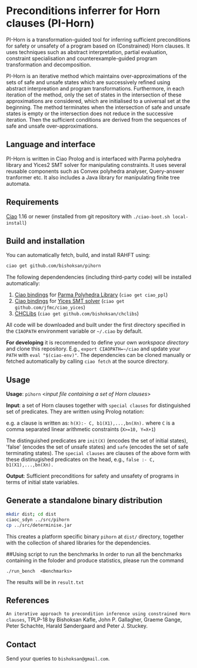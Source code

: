 # Preconditions inferrer for Horn clauses (PI-Horn)

PI-Horn is a transformation-guided tool for inferring sufficient  preconditions for safety or unsafety of a program based on (Constrained) Horn clauses. It uses techniques such as abstract interpretation, partial evaluation, constraint specialisation and counterexample-guided program transformation and decomposition. 

PI-Horn is an iterative method which maintains over-approximations of the sets of safe and unsafe states which are successively refined using abstract interpreation and program transformations. Furthermore, in each iteration of the method, only the set of states in the intersection of these approximations are considered, which are initialised to a universal set at the beginning. The method terminates when the intersection of safe and unsafe states is empty or the intersection does not reduce in the successive iteration. Then the sufficient conditions are derived from the sequences of safe and unsafe over-approximations.



## Language and interface 

PI-Horn is written in Ciao Prolog and is interfaced with Parma polyhedra
library and Yices2 SMT solver for manipulating constraints.  It uses
several reusable components such as Convex polyhedra analyser,
Query-answer tranformer etc. It also includes a Java library for
manipulating finite tree automata.

## Requirements

[Ciao](https://github.com/ciao-lang/ciao) 1.16 or newer (installed
from git repository with `./ciao-boot.sh local-install`)

## Build and installation

You can automatically fetch, build, and install RAHFT using:

```sh
ciao get github.com/bishoksan/pihorn
```

The following dependendencies (including third-party code) will be
installed automatically:

1. [Ciao bindings](https://github.com/ciao-lang/ciao_ppl) for
   [Parma Polyhedra Library](https://bugseng.com/products/ppl/)
   (`ciao get ciao_ppl`)
2. [Ciao bindings](https://github.com/jfmc/ciao_yices) for
   [Yices SMT solver](https://yices.csl.sri.com/)
   (`ciao get github.com/jfmc/ciao_yices`)
3. [CHCLibs](https://github.com/bishoksan/chclibs)
   (`ciao get github.com/bishoksan/chclibs`)

All code will be downloaded and built under the first directory
specified in the `CIAOPATH` environment variable or `~/.ciao` by
default.

**For developing** it is recommended to define your own
_workspace directory_ and clone this repository. E.g., `export
CIAOPATH=~/ciao` and update your `PATH` with `eval "$(ciao-env)"`.
The dependencies can be cloned manually or fetched automatically by
calling `ciao fetch` at the source directory.

## Usage

**Usage**: `pihorn` \<*input file containing a set of Horn clauses*\>

**Input**: a set of Horn clauses together with `special clauses` for distinguished set of predicates. They
are written using Prolog notation:

e.g. a clause is written as: `h(X):- C, b1(X1),...,bn(Xn).` where `C` is a comma separated linear arithmetic constraints (`X>=10, Y=X+1`)

The distinguished predicates are `init(X)` (encodes the set of initial states), 'false' (encodes the set of unsafe states) and `safe` (encodes the set of safe terminating states). The `special clauses` are clauses of the above form with these distinugished predicates on the head, e.g.,  `false :- C, b1(X1),...,bn(Xn).`

**Output**: Sufficient preconditions for safety and unsafety of programs in terms of initial state variables.


## Generate a standalone binary distribution

```sh
mkdir dist; cd dist
ciaoc_sdyn ../src/pihorn
cp ../src/determinise.jar
```

This creates a platform specific binary `pihorn` at `dist/`
directory, together with the collection of shared libraries for the
dependencies.

##Using script to run the benchmarks
In order to run all the benchmarks containing in the foloder <Benchmarks> and produce statistics, please run the command

`./run_bench  <Benchmarks>`

The results will be in `result.txt`
## References


`An iterative approach to precondition inference using constrained Horn clauses`, TPLP-18 by Bishoksan Kafle, John P. Gallagher, Graeme Gange, Peter Schachte, Harald Søndergaard and  Peter J. Stuckey.


## Contact

Send your queries to `bishoksan@gmail.com`.
